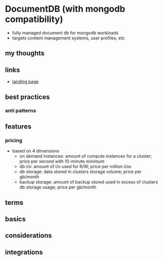 # DocumentDB (with mongodb compatibility)

- fully managed document db for mongodb workloads
- targets content management systems, user profiles, etc

## my thoughts

## links

- [landing page](https://aws.amazon.com/documentdb/?did=ap_card&trk=ap_card)

## best practices

### anti patterns

## features

### pricing

- based on 4 dimensions
  - on demand instances: amount of compute instances for a cluster; price per second with 10-minute minimum
  - db i/o: amount of i/o used for R/W; price per million i/os
  - db storage: data stored in clusters storage volume; price per gb/month
  - backup storage: amount of backup stored used in excess of clusters db storage usage; price per gb/month

## terms

## basics

## considerations

## integrations
